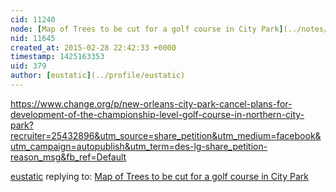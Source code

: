 ```yaml
---
cid: 11240
node: [Map of Trees to be cut for a golf course in City Park](../notes/eustatic/02-28-2015/map-of-trees-to-be-cut-for-a-golf-course-in-city-park)
nid: 11645
created_at: 2015-02-28 22:42:33 +0000
timestamp: 1425163353
uid: 379
author: [eustatic](../profile/eustatic)
---
```


https://www.change.org/p/new-orleans-city-park-cancel-plans-for-development-of-the-championship-level-golf-course-in-northern-city-park?recruiter=25432896&utm_source=share_petition&utm_medium=facebook&utm_campaign=autopublish&utm_term=des-lg-share_petition-reason_msg&fb_ref=Default



[eustatic](../profile/eustatic) replying to: [Map of Trees to be cut for a golf course in City Park](../notes/eustatic/02-28-2015/map-of-trees-to-be-cut-for-a-golf-course-in-city-park)

